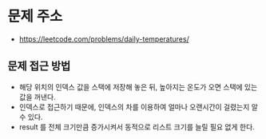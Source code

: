 # 문제 주소
* https://leetcode.com/problems/daily-temperatures/

## 문제 접근 방법
* 해당 위치의 인덱스 값을 스택에 저장해 놓은 뒤, 높아지는 온도가 오면 스택에 있는 값을 꺼낸다.
* 인덱스로 접근하기 때문에, 인덱스의 차를 이용하여 얼마나 오랜시간이 걸렸는지 알 수 있다.
* result 를 전체 크기만큼 증가시켜서 동적으로 리스트 크기를 늘릴 필요 없게 한다.
 
 
